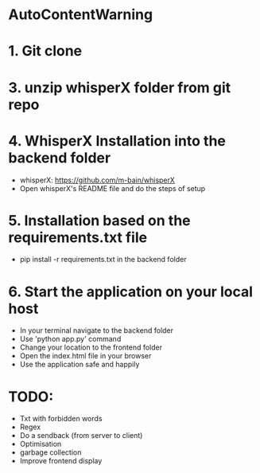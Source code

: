 # AutoContentWarning

# 1. Git clone

# 3. unzip whisperX folder from git repo 

# 4. WhisperX Installation into the backend folder
- whisperX: https://github.com/m-bain/whisperX
- Open whisperX's README file and do the steps of setup

# 5. Installation based on the requirements.txt file
- pip install -r requirements.txt in the backend folder

# 6. Start the application on your local host
- In your terminal navigate to the backend folder
- Use 'python app.py' command
- Change your location to the frontend folder
- Open the index.html file in your browser
- Use the application safe and happily

# TODO: 
- Txt with forbidden words
- Regex
- Do a sendback (from server to client)
- Optimisation
- garbage collection
- Improve frontend display
